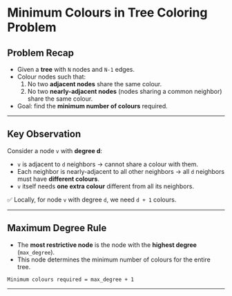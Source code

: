# Minimum Colours in Tree Coloring Problem

## Problem Recap
- Given a **tree** with `N` nodes and `N-1` edges.  
- Colour nodes such that:  
  1. No two **adjacent nodes** share the same colour.  
  2. No two **nearly-adjacent nodes** (nodes sharing a common neighbor) share the same colour.  
- Goal: find the **minimum number of colours** required.

---

## Key Observation
Consider a node `v` with **degree d**:

- `v` is adjacent to `d` neighbors → cannot share a colour with them.  
- Each neighbor is nearly-adjacent to all other neighbors → all `d` neighbors must have **different colours**.  
- `v` itself needs **one extra colour** different from all its neighbors.

✅ Locally, for node `v` with degree `d`, we need `d + 1` colours.

---

## Maximum Degree Rule
- The **most restrictive node** is the node with the **highest degree** (`max_degree`).  
- This node determines the minimum number of colours for the entire tree.  

```commandline
Minimum colours required = max_degree + 1
```


---

